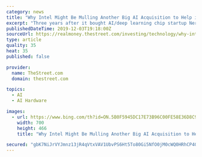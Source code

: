 ```yaml
---
category: news
title: "Why Intel Might Be Mulling Another Big AI Acquisition to Help it Battle Nvidia"
excerpt: "Three years after it bought AI/deep learning chip startup Nervana Systems, Intel (INTC) is reportedly mulling an even costlier AI-related acquisition. Israel's Calcalist reports that the chip giant is \"in advanced negotiations\" to buy Habana Labs, a local chip startup that is six months removed from unveiling an AI training processor known as ..."
publishedDateTime: 2019-12-03T19:18:00Z
sourceUrl: https://realmoney.thestreet.com/investing/technology/why-intel-might-be-mulling-another-big-ai-acquisition-to-help-it-battle-nvidia-15188647
type: article
quality: 35
heat: 35
published: false

provider:
  name: TheStreet.com
  domain: thestreet.com

topics:
  - AI
  - AI Hardware

images:
  - url: https://www.bing.com/th?id=ON.5B0F5945DC17E73B96C00FE58E36D8C9
    width: 700
    height: 466
    title: "Why Intel Might Be Mulling Another Big AI Acquisition to Help it Battle Nvidia"

secured: "gbK7NiJrVYJmnz13jR4qVtxVAV1UbvPS6Ht5To80Gi5NfO0jM0cWQ0HRhCP4GPm/MeRN+ZWSdWYAgy6IXAufBazzzz2vDOXJElS2DB2+DgnVo+V++8F0+499aa1+rSZ7OP+5XMpqo1sciGShZx/t10QAYsbhvqUZ90t3kPRjCUSzEcIGpWGK0Q5/nuvLFsoQatSJ7X3bWFasMYIRbu6tpwQb3uNapF+lOdxEzpofNCltb7txlGWrpR83vOWqSXKK9nhT0gnRXvQhyTapc3JQZQ==;ToVuNYF+8SyeJYXAQIYlHQ=="
---
```


